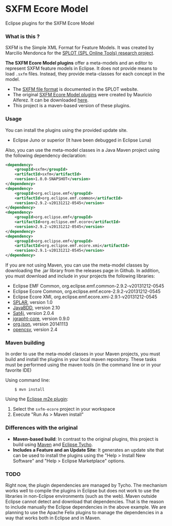 # SXFM Ecore Model
Eclipse plugins for the SXFM Ecore Model

### What is this ?

SXFM is the Simple XML Format for Feature Models. It was created by Marcilio Mendonca for the [SPLOT (SPL Online Tools) research project](http://www.splot-research.org).
 
**The SXFM Ecore Model plugins** offer a meta-models and an editor to represent SXFM feature models in Eclipse. It does not provide means to load ``.sxfm`` files. Instead, they provide meta-classes for each concept in the model.

* The [SXFM file format](http://gsd.uwaterloo.ca:8088/SPLOT/sxfm.html) is documented in the SPLOT website.  
* The original [SXFM Ecore Model plugins](http://mauricioalferez.com/) were created by Mauricio Alferez. It can be downloaded [here](http://gsd.uwaterloo.ca:8088/SPLOT/sxfm-ecore.zip).
* This project is a maven-based version of these plugins.  

### Usage

You can install the plugins using the provided update site.

* Eclipse Juno or superior (It have been debugged in Eclipse Luna)

Also, you can use the meta-model classes in a Java Maven project using the following dependency declaration:

```xml
<dependency>
    <groupId>sxfm</groupId>
	<artifactId>sxfm</artifactId>
    <version>1.0.0-SNAPSHOT</version>
</dependency>
<dependency>
    <groupId>org.eclipse.emf</groupId>
    <artifactId>org.eclipse.emf.common</artifactId>
    <version>2.9.2-v20131212-0545</version>
</dependency>
<dependency>
    <groupId>org.eclipse.emf</groupId>
    <artifactId>org.eclipse.emf.ecore</artifactId>
    <version>2.9.2-v20131212-0545</version>
</dependency>
<dependency>
    <groupId>org.eclipse.emf</groupId>
    <artifactId>org.eclipse.emf.ecore.xmi</artifactId>
    <version>2.9.1-v20131212-0545</version>
</dependency>
```

If you are not using Maven, you can use the meta-model classes by downloading the .jar library from the releases page in Github. In addition, you must download and include in your projects the following libraries:

* Eclipse EMF Common, org.eclipse.emf.common-2.9.2-v20131212-0545
* Eclipse Ecore Common, org.eclipse.emf.ecore-2.9.2-v20131212-0545
* Eclipse Ecore XMI, org.eclipse.emf.ecore.xmi-2.9.1-v20131212-0545
* [SPLAR](https://github.com/ticsw/splar/releases/tag/1.0), version 1.0
* [JavaBDD](http://javabdd.sourceforge.net/), version 2.10
* [Sat4j](http://www.sat4j.org/), version 2.0.4
* [jgrapht-core](http://jgrapht.org/), version 0.9.0
* [org.json](https://github.com/douglascrockford/JSON-java), version 20141113
* [opencsv](http://opencsv.sourceforge.net/), version 2.4

### Maven building

In order to use the meta-model classes in your Maven projects, you must build and install the plugins in your local maven repository. These tasks must be performed using the maven tools (in the command line or in your favorite IDE)

Using command line:
```
    $ mvn install
```

Using the [Eclipse m2e plugin](http://eclipse.org/m2e/):

1. Select the ``sxfm-ecore`` project in your workspace
2. Execute "Run As > Maven install"


### Differences with the original

* **Maven-based build**: In contrast to the original plugins, this project is build using [Maven](http://maven.apache.org/) and [Eclipse Tycho](https://eclipse.org/tycho/).
* **Includes a Feature and an Update Site**: It generates an update site that can be used to install the plugins using the "Help > Install New Software" and "Help > Eclipse Marketplace" options.  

### TODO

Right now, the plugin dependencies are managed by Tycho. The mechanism works well to compile the plugins in Eclipse but does not work to use the libraries in non-Eclipse environments (such as the web). Maven outside Eclipse cannot detect and download that dependencies. That is the reason to include manually the Eclipse dependencies in the above example. We are planning to use the Apache Felix plugins to manage the dependencies in a way that works both in Eclipse and in Maven. 
